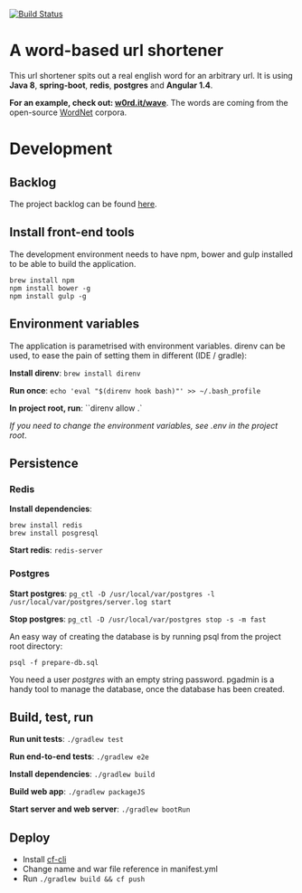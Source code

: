 [![Build Status](https://travis-ci.org/bengro/url-shortener.svg?branch=master)](https://travis-ci.org/bengro/url-shortener)

# A word-based url shortener
This url shortener spits out a real english word for an arbitrary url. It is using **Java 8**, **spring-boot**, **redis**, **postgres** and **Angular 1.4**. 

**For an example, check out: [w0rd.it/wave](https://w0rd.it/wave)**. The words are coming from the open-source [WordNet](https://wordnet.princeton.edu/) corpora.

# Development

## Backlog
The project backlog can be found [here](https://www.pivotaltracker.com/n/projects/1373074).

## Install front-end tools
The development environment needs to have npm, bower and gulp installed to be able to build the application.

    brew install npm
    npm install bower -g
    npm install gulp -g

## Environment variables
The application is parametrised with environment variables. direnv can be used, to ease the pain of setting them in different (IDE / gradle):

**Install direnv**: 
``brew install direnv``

**Run once**:
``echo 'eval "$(direnv hook bash)"' >> ~/.bash_profile``

**In project root, run**:
``direnv allow .`

*If you need to change the environment variables, see .env in the project root*.

## Persistence 

### Redis
**Install dependencies**: 

    brew install redis 
    brew install posgresql

**Start redis**: ``redis-server``

### Postgres
**Start postgres**: ``pg_ctl -D /usr/local/var/postgres -l /usr/local/var/postgres/server.log start``

**Stop postgres**: ``pg_ctl -D /usr/local/var/postgres stop -s -m fast``

An easy way of creating the database is by running psql from the project root directory:

    psql -f prepare-db.sql
   
You need a user *postgres* with an empty string password. 
pgadmin is a handy tool to manage the database, once the database has been created.

## Build, test, run

**Run unit tests**:
``./gradlew test``

**Run end-to-end tests**:
``./gradlew e2e``

**Install dependencies**:
``./gradlew build``

**Build web app**:
``./gradlew packageJS``

**Start server and web server**:
``./gradlew bootRun``

## Deploy

* Install [cf-cli ](https://github.com/cloudfoundry/cli)
* Change name and war file reference in manifest.yml
* Run ``./gradlew build && cf push``
